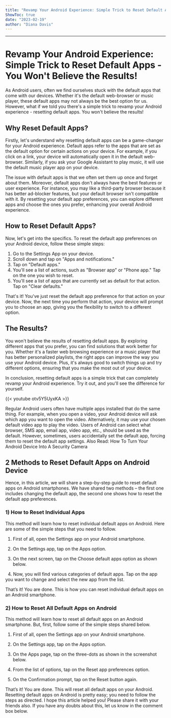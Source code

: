 ```yaml
---
title: "Revamp Your Android Experience: Simple Trick to Reset Default Apps - You Won't Believe the Results!"
ShowToc: true 
date: "2023-02-19"
author: "Diana Davis"
---
```

*****
# Revamp Your Android Experience: Simple Trick to Reset Default Apps - You Won't Believe the Results!

As Android users, often we find ourselves stuck with the default apps that come with our devices. Whether it's the default web-browser or music player, these default apps may not always be the best option for us. However, what if we told you there's a simple trick to revamp your Android experience - resetting default apps. You won't believe the results!

## Why Reset Default Apps?

Firstly, let's understand why resetting default apps can be a game-changer for your Android experience. Default apps refer to the apps that are set as the default option for certain actions on your device. For example, if you click on a link, your device will automatically open it in the default web-browser. Similarly, if you ask your Google Assistant to play music, it will use the default music player app on your device.

The issue with default apps is that we often set them up once and forget about them. Moreover, default apps don't always have the best features or user experience. For instance, you may like a third-party browser because it has better ad-blocker features, but your default browser isn't compatible with it. By resetting your default app preferences, you can explore different apps and choose the ones you prefer, enhancing your overall Android experience.

## How to Reset Default Apps?

Now, let's get into the specifics. To reset the default app preferences on your Android device, follow these simple steps:

1. Go to the Settings App on your device.
2. Scroll down and tap on "Apps and notifications."
3. Tap on "Default apps."
4. You'll see a list of actions, such as "Browser app" or "Phone app." Tap on the one you wish to reset.
5. You'll see a list of apps that are currently set as default for that action. Tap on "Clear defaults."

That's it! You've just reset the default app preference for that action on your device. Now, the next time you perform that action, your device will prompt you to choose an app, giving you the flexibility to switch to a different option.

## The Results?

You won't believe the results of resetting default apps. By exploring different apps that you prefer, you can find solutions that work better for you. Whether it's a faster web browsing experience or a music player that has better personalized playlists, the right apps can improve the way you use your Android device. Plus, it's always good to switch things up and try different options, ensuring that you make the most out of your device.

In conclusion, resetting default apps is a simple trick that can completely revamp your Android experience. Try it out, and you'll see the difference for yourself.

{{< youtube otv5Y5UyxKA >}} 



Regular Android users often have multiple apps installed that do the same thing. For example, when you open a video, your Android device will ask which app you want to open the video. Alternatively, it may use your chosen default video app to play the video.
Users of Android can select what browser, SMS app, email app, video app, etc., should be used as the default. However, sometimes, users accidentally set the default app, forcing them to reset the default app settings.
Also Read: How To Turn Your Android Device Into A Security Camera

 
## 2 Methods to Reset Default Apps on Android Device


Hence, in this article, we will share a step-by-step guide to reset default apps on Android smartphones. We have shared two methods – the first one includes changing the default app, the second one shows how to reset the default app preferences.

 
### 1) How to Reset Individual Apps


This method will learn how to reset individual default apps on Android. Here are some of the simple steps that you need to follow.
1. First of all, open the Settings app on your Android smartphone.

2. On the Settings app, tap on the Apps option.

3. On the next screen, tap on the Choose default apps option as shown below.

 
4. Now, you will find various categories of default apps. Tap on the app you want to change and select the new app from the list.

That’s it! You are done. This is how you can reset individual default apps on an Android smartphone.

 
### 2) How to Reset All Default Apps on Android


This method will learn how to reset all default apps on an Android smartphone. But, first, follow some of the simple steps shared below.
1. First of all, open the Settings app on your Android smartphone.

2. On the Settings app, tap on the Apps option.

3. On the Apps page, tap on the three-dots as shown in the screenshot below.

4. From the list of options, tap on the Reset app preferences option.

5. On the Confirmation prompt, tap on the Reset button again.

That’s it! You are done. This will reset all default apps on your Android.
Resetting default apps on Android is pretty easy; you need to follow the steps as directed. I hope this article helped you! Please share it with your friends also. If you have any doubts about this, let us know in the comment box below.





